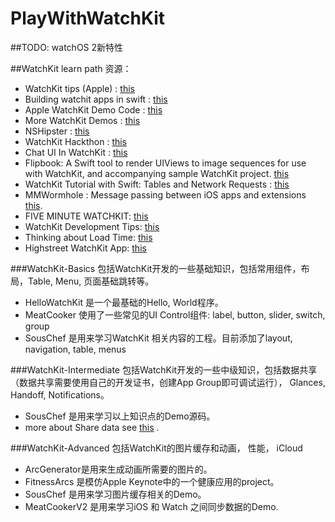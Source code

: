 # PlayWithWatchKit

##TODO: watchOS 2新特性

##WatchKit learn path
资源：
* WatchKit tips (Apple) : [this](https://developer.apple.com/watchkit/tips/ "this")  
* Building watchit apps in swift : [this](http://realm.io/news/building-watchkit-apps-swift/ "this") 
* Apple WatchKit Demo Code : [this](https://developer.apple.com/library/ios/samplecode/Lister/Introduction/Intro.html "this")
* More WatchKit Demos : [this](https://github.com/kostiakoval/WatchKit-Apps "this")
* NSHipster : [this](http://nshipster.com/watchkit/ "this")
* WatchKit Hackthon : [this](http://www.hackathon.watch/ "this")
* Chat UI In WatchKit : [this](https://github.com/WeeTom/BasicChatUIOnAppleWatch "this")
* Flipbook: A Swift tool to render UIViews to image sequences for use with WatchKit, and accompanying sample WatchKit project. [this](https://github.com/frosty/Flipbook "this")
* WatchKit Tutorial with Swift: Tables and Network Requests : [this](http://www.raywenderlich.com/96589/watchkit-tutorial-swift-tables-network-requests "this")
* MMWormhole : Message passing between iOS apps and extensions [this](https://github.com/mutualmobile/MMWormhole "this").
* FIVE MINUTE WATCHKIT: [this](http://www.fiveminutewatchkit.com/ "this")
* WatchKit Development Tips: [this](http://blog.mikeswanson.com/post/117807821714/watchkit-development-tips?utm_campaign=iOS_Dev_Weekly_Issue_196&utm_medium=email&utm_source=iOS%2BDev%2BWeekly "this")
* Thinking about Load Time: [this](http://david-smith.org/blog/2015/04/30/ailw-thinking-about-load-time/?utm_campaign=iOS_Dev_Weekly_Issue_196&utm_medium=email&utm_source=iOS%2BDev%2BWeekly "this")
* Highstreet WatchKit App: [this](https://github.com/GetHighstreet/HighstreetWatchApp "this")

###WatchKit-Basics 
包括WatchKit开发的一些基础知识，包括常用组件，布局，Table, Menu, 页面基础跳转等。
* HelloWatchKit 是一个最基础的Hello, World程序。
* MeatCooker 使用了一些常见的UI Control组件: label, button, slider, switch, group
* SousChef 是用来学习WatchKit 相关内容的工程。目前添加了layout, navigation, table, menus

###WatchKit-Intermediate
包括WatchKit开发的一些中级知识，包括数据共享（数据共享需要使用自己的开发证书，创建App Group即可调试运行）， Glances, Handoff, Notifications。
* SousChef 是用来学习以上知识点的Demo源码。
* more about Share data see  [this](https://github.com/NatashaTheRobot/watchkit "this")  .

###WatchKit-Advanced
包括WatchKit的图片缓存和动画， 性能， iCloud
* ArcGenerator是用来生成动画所需要的图片的。
* FitnessArcs 是模仿Apple Keynote中的一个健康应用的project。
* SousChef 是用来学习图片缓存相关的Demo。
* MeatCookerV2 是用来学习iOS 和 Watch 之间同步数据的Demo.

